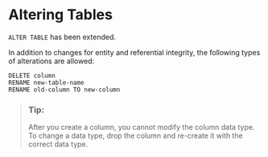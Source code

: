 <!-- loioa59609f884f2101580e0fbd7cf321049 -->

# Altering Tables

`ALTER TABLE` has been extended.

In addition to changes for entity and referential integrity, the following types of alterations are allowed:

```
DELETE column
RENAME new-table-name
RENAME old-column TO new-column
```

> ### Tip:  
> After you create a column, you cannot modify the column data type. To change a data type, drop the column and re-create it with the correct data type.

